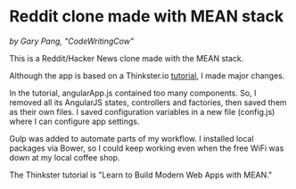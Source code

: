 # Reddit clone made with MEAN stack
_by Gary Pang, "CodeWritingCow"_

This is a Reddit/Hacker News clone made with the MEAN stack.

Although the app is based on a Thinkster.io [tutorial](https://thinkster.io/mean-stack-tutorial), I made major changes.

In the tutorial, angularApp.js contained too many components. So, I removed all its AngularJS states, controllers and factories, then saved them as their own files. I saved configuration variables in a new file (config.js) where I can configure app settings.

Gulp was added to automate parts of my workflow. I installed local packages via Bower, so I could keep working even when the free WiFi was down at my local coffee shop.

The Thinkster tutorial is "Learn to Build Modern Web Apps with MEAN."